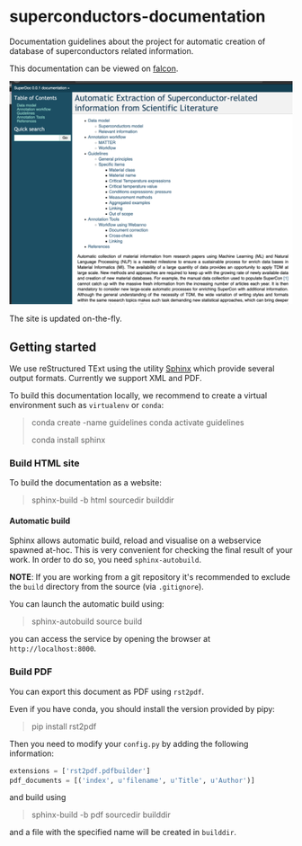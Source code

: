 # superconductors-documentation

Documentation guidelines about the project for automatic creation of database of superconductors related information. 

This documentation can be viewed on [falcon](http://falcon.nims.go.jp/superconductors-documentation).

![Guidelines screenshot](guidelines-screenshot.png)

The site is updated on-the-fly.  

## Getting started

We use reStructured TExt using the utility [Sphinx](https://www.sphinx-doc.org/en/master/) which provide several output formats. Currently we support XML and PDF. 

To build this documentation locally, we recommend to create a virtual environment such as `virtualenv` or `conda`:  

> conda create -name guidelines 
> conda activate guidelines
>
> conda install sphinx 

### Build HTML site

To build the documentation as a website: 

> sphinx-build -b html sourcedir builddir

#### Automatic build

Sphinx allows automatic build, reload and visualise on a webservice spawned at-hoc. 
This is very convenient for checking the final result of your work. 
In order to do so, you need `sphinx-autobuild`. 

**NOTE**: If you are working from a git repository it's recommended to exclude the `build` directory from the source (via `.gitignore`).

You can launch the automatic build using: 

> sphinx-autobuild source build 

you can access the service by opening the browser at `http://localhost:8000`.

### Build PDF 

You can export this document as PDF using `rst2pdf`. 

Even if you have conda, you should install the version provided by pipy: 

> pip install rst2pdf

Then you need to modify your `config.py` by adding the following information: 

```python
extensions = ['rst2pdf.pdfbuilder']
pdf_documents = [('index', u'filename', u'Title', u'Author')]
``` 

and build using 

> sphinx-build -b pdf sourcedir builddir

and a file with the specified name will be created in `builddir`.